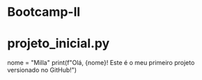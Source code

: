 # Bootcamp-ll
# projeto_inicial.py
nome = "Milla"
print(f"Olá, {nome}! Este é o meu primeiro projeto versionado no GitHub!")
